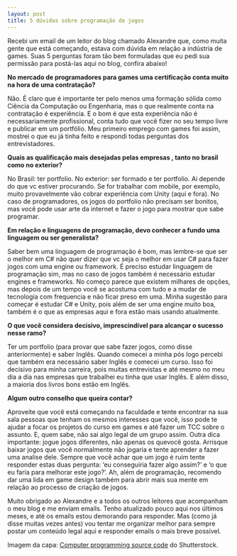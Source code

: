 ```yaml
---
layout: post
title: 5 dúvidas sobre programação de jogos
---
```


Recebi um email de um leitor do blog chamado Alexandre que, como muita gente que está começando, estava com dúvida em relação a indústria de games. Suas 5 perguntas foram tão bem formuladas que eu pedi sua permissão para postá-las aqui no blog, confira abaixo!

**No mercado de programadores para games uma certificação conta muito na hora de uma contratação?**

Não. É claro que é importante ter pelo menos uma formação sólida como Ciência da Computação ou Engenharia, mas o que realmente conta na contratação é experiência. E o bom é que esta experiência não é necessariamente profissional, conta tudo que você fizer no seu tempo livre e publicar em um portfólio. Meu primeiro emprego com games foi assim, mostrei o que eu já tinha feito e respondi todas perguntas dos entrevistadores.

**Quais as qualificação mais desejadas pelas empresas , tanto no brasil como no exterior?**

No Brasil: ter portfolio. No exterior: ser formado e ter portfolio. Ai depende do que vc estiver procurando. Se for trabalhar com mobile, por exemplo, muito provavelmente vão cobrar experiência com Unity (aqui e fora). No caso de programadores, os jogos do portfolio não precisam ser bonitos, mas você pode usar arte da internet e fazer o jogo para mostrar que sabe programar.

**Em relação e linguagens de programação, devo conhecer a fundo uma linguagem ou ser generalista?**

Saber bem uma linguagem de programação é bom, mas lembre-se que ser o melhor em C# não quer dizer que vc seja o melhor em usar C# para fazer jogos com uma engine ou framework. É preciso estudar linguagem de programação sim, mas no caso de jogos também é necessário estudar engines e frameworks. No começo parece que existem milhares de opções, mas depois de um tempo você se acostuma com tudo e a mudar de tecnologia com frequencia e não ficar preso em uma. Minha sugestão para começar é estudar C# e Unity, pois além de ser uma engine muito boa, também é o que as empresas aqui e fora estão mais usando atualmente.

**O que você considera decisivo, imprescindível para alcançar o sucesso nesse ramo?**

Ter um portfolio (para provar que sabe fazer jogos, como disse anteriormente) e saber Inglês. Quando comecei a minha pós logo percebi que também era necessário saber Inglês e comecei um curso. Isso foi decisivo para minha carreira, pois muitas entrevistas e até mesmo no meu dia a dia nas empresas que trabalhei eu tinha que usar Inglês. E além disso, a maioria dos livros bons estão em Inglês.

**Algum outro conselho que queira contar?**

Aproveite que você está começando na faculdade e tente encontrar na sua sala pessoas que tenham os mesmos interesses que você, isso pode te ajudar a focar os projetos do curso em games e até fazer um TCC sobre o assunto. E, quem sabe, não sai algo legal de um grupo assim. Outra dica importante: jogue jogos diferentes, não apenas os quevocê gosta. Arrisque baixar jogos que você normalmente não jogaria e tente aprender a fazer uma analise dele. Sempre que você achar que um jogo é ruim tente responder estas duas pergunta: ‘eu conseguiria fazer algo assim?’ e ‘o que eu faria para melhorar este jogo?’. Ah, além de programação, recomendo dar uma lida em game design também para abrir mais sua mente em relação ao processo de criação de jogos.

Muito obrigado ao Alexandre e a todos os outros leitores que acompanham o meu blog e me enviam emails. Tenho atualizado pouco aqui nos últimos meses, e até os emails estou demorando para responder. Mas (como já disse muitas vezes antes) vou tentar me organizar melhor para sempre postar um conteúdo legal aqui e responder emails o mais breve possível.

Imagem da capa: [Computer programming source code](http://www.shutterstock.com/pic-321090596/stock-photo-computer-programming-source-code-abstract-screen-of-software-developer-digital-technology-modern.html?src=csl_recent_image-1) do Shutterstock.
